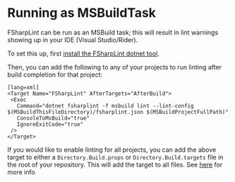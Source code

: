# Running as MSBuildTask

FSharpLint can be run as an MSBuild task; this will result in lint warnings showing up in your IDE (Visual Studio/Rider).

To set this up, first [install the FSharpLint dotnet tool](DotnetTool).

Then, you can add the following to any of your projects to run linting after build completion for that project:

    [lang=xml]
    <Target Name="FSharpLint" AfterTargets="AfterBuild">
     <Exec
       Command="dotnet fsharplint -f msbuild lint --lint-config $(MSBuildThisFileDirectory)/fsharplint.json $(MSBuildProjectFullPath)"
       ConsoleToMsBuild="true"
       IgnoreExitCode="true"
     />
    </Target>

If you would like to enable linting for all projects, you can add the above target to either a `Directory.Build.props` or `Directory.Build.targets` file in the root of your repository. This will add the target to all files. See [here](https://docs.microsoft.com/en-us/visualstudio/msbuild/customize-your-build?view=vs-2019) for more info
